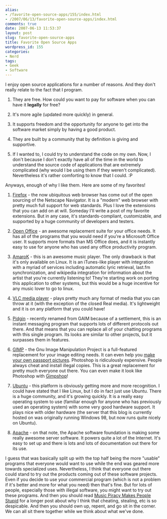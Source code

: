 ```yaml
---
alias:
- /favorite-open-source-apps/155/index.html
- /2007/06/13/favorite-open-source-apps/index.html
comments: true
date: 2007-06-13 11:53:37
layout: post
slug: favorite-open-source-apps
title: Favorite Open Source Apps
wordpress_id: 155
categories:
- Nerd
tags:
- Geek
- Software
---
```


I enjoy open source applications for a number of reasons.  And they don't really relate to the fact that I program.




  1. They are free.  How could you want to pay for software when you can have it **legally** for free?


  2. It's more agile (updated more quickly) in general.


  3. It supports freedom and the opportunity for anyone to get into the software market simply by having a good product.


  4. They are built by a community that by definition is giving and supportive.


  5. If I wanted to, I could try to understand the code on my own.  Now, I don't because I don't exactly have all of the time in the world to understand the source code of applications that are extremely complicated (why would I be using them if they weren't complicated).  Nevertheless it's rather comforting to know that I could.  :P



Anyways, enough of why I like them.  Here are some of my favorites!



  1. [Firefox](http://www.mozilla.org/products/firefox) - the now ubiquitous web browser has come out of the open sourcing of the Netscape Navigator.  It is a "modern" web browser with pretty much full support for web standards.  Plus I love the extensions that you can add on at will.  Someday I'll write a post of my favorite extensions.  But in any case, it's standards-compliant, customizable, and supported by a huge community of developers and testers.


  2. [Open Office](http://www.openoffice.org/) - an awesome replacement suite for your office needs.  It has all of the programs that you would need if you're a Microsoft Office user.  It supports more formats than MS Office does, and it is instantly easy to use for anyone who has used any office productivity program.


  3. [AmaroK](http://amarok.kde.org/) - this is an awesome music player.  The only drawback is that it's only available on Linux.  It is an iTunes-like player with integration with a myriad of services including automatic lyric retrieval, last.fm synchronization, and wikipedia integration for information about the artist that you're currently listening to!  They're starting work on porting this application to other systems, but this would be a huge incentive for any music lover to go to linux.


  4. [VLC media player](http://www.videolan.org/) - plays pretty much any format of media that you can throw at it (with the exception of the closed Real media).  It's lightweight and it is on any platform that you could have!


  5. [Pidgin](http://pidgin.im/pidgin/home/) - recently renamed from GAIM because of a settlement, this is an instant messaging program that supports lots of different protocols out there.  And that means that you can replace all of your chatting programs with this single program.  Its looks are similar to other projects, but it surpasses them in features.


  6. [GIMP](http://www.gimp.org/) - the Gnu Image Manipulation Project is a full-featured replacement for your image editing needs.  It can even help you [make your own passport pictures](http://www.goingthewongway.com/2007/04/24/passport-pictures/).  Photoshop is ridiculously expensive.  People always cheat and install illegal copies.  This is a great replacement for pretty much everyone out there.  You can even make it look like Photoshop with [Gimpshop](http://plasticbugs.com/?page_id=294)!


  7. [Ubuntu](http://www.ubuntu.com) - this platform is obviously getting more and more recognition.  I could have stated that I like Linux, but I do in fact just use Ubuntu.  There is a huge community, and it's growing quickly.  It is a really easy operating system to use (familiar enough for anyone who has previously used an operating system) with some very good hardware support.  It plays nice with older hardware (the server that this blog is currently hosted on was originally running Windows 98, but now runs quite nicely on Ubuntu).


  8. [Apache](http://apache.org/) - on that note, the Apache software foundation is making some really awesome server software.  It powers quite a lot of the Internet.  It's easy to set up and there is lots and lots of documentation out there for its use.



I guess that was basically split up with the top half being the more "usable" programs that everyone would want to use while the end was geared more towards specialized uses.  Nevertheless, I think that everyone out there could stand to try out the products coming out of these software projects.  Even if you decide to use your commercial program (which is not a problem if it's better and more for what you need) then that's fine.  But for lots of people, especially those with illegal software, you might want to try out these programs.  And then you should read [Music Piracy Makes People Stupid](http://www.goingthewongway.com/2007/05/14/music-piracy-makes-people-stupid/) for a longer post about why I think that cheating, stealing, etc is so despicable.  And then you should own up, repent, and go sit in the corner.  We can all sit there together while we think about what we've done.
